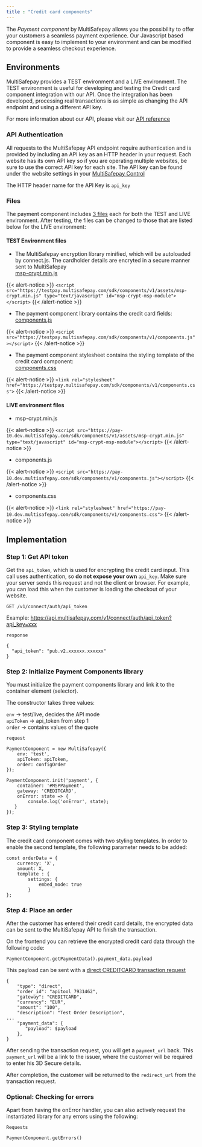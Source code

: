 ```yaml
---
title : "Credit card components"
---
```


The _Payment component_ by MultiSafepay allows you the possibility to offer your customers a seamless payment experience. Our Javascript based component is easy to implement to your environment and can be modified to provide a seamless checkout experience.

## Environments

MultiSafepay provides a TEST environment and a LIVE environment. The TEST environment is useful for developing and testing the Credit card component integration with our API. Once the integration has been developed, processing real transactions is as simple as changing the API endpoint and using a different API key.<br>

For more information about our API, please visit our [API reference](https://docs.multisafepay.com/api/)


### API Authentication

All requests to the MultiSafepay API endpoint require authentication and is provided by including an API key as an HTTP header in your request. Each website has its own API key so if you are operating multiple websites, be sure to use the correct API key for each site. The API key can be found under the website settings in your [MultiSafepay Control](https://merchant.multisafepay.com/)<br> 

The HTTP header name for the API Key is `api_key`

### Files

The payment component includes [3 files](https://pay.multisafepay.com/sdk/components/v1) each for both the TEST and LIVE environment. After testing, the files can be changed to those that are listed below for the LIVE environment:

#### TEST Environment files

* The MultiSafepay encryption library minified, which will be autoloaded by connect.js. The cardholder details are encryted in a secure manner sent to MultiSafepay<br>
[msp-crypt.min.js](https://pay.multisafepay.com/sdk/components/v1/assets/msp-crypt.min.js)

{{< alert-notice >}} `<script src="https://testpay.multisafepay.com/sdk/components/v1/assets/msp-crypt.min.js" type="text/javascript" id="msp-crypt-msp-module"></script>` {{< /alert-notice >}}


* The payment component library contains the credit card fields:<br>
[components.js](https://pay.multisafepay.com/sdk/components/v1/components.js)

{{< alert-notice >}} `<script src="https://testpay.multisafepay.com/sdk/components/v1/components.js"></script>` {{< /alert-notice >}}

* The payment component stylesheet contains the styling template of the credit card component:<br>
[components.css](https://pay.multisafepay.com/sdk/components/v1/components.css)

{{< alert-notice >}} `<link rel="stylesheet" href="https://testpay.multisafepay.com/sdk/components/v1/components.css">` {{< /alert-notice >}}

#### LIVE environment files

* msp-crypt.min.js<br>

{{< alert-notice >}} `<script src="https://pay-10.dev.multisafepay.com/sdk/components/v1/assets/msp-crypt.min.js" type="text/javascript" id="msp-crypt-msp-module"></script>` {{< /alert-notice >}}

* components.js<br>

 {{< alert-notice >}} `<script src="https://pay-10.dev.multisafepay.com/sdk/components/v1/components.js"></script>` {{< /alert-notice >}}

* components.css<br>

 {{< alert-notice >}} `<link rel="stylesheet" href="https://pay-10.dev.multisafepay.com/sdk/components/v1/components.css">` {{< /alert-notice >}}



## Implementation

### Step 1: Get API token

Get the `api_token`, which is used for encrypting the credit card input. This call uses authentication, so **do not expose your own** `api_key`. Make sure your server sends this request and not the client or browser. For example, you can load this when the customer is loading the checkout of your website.

`GET /v1/connect/auth/api_token`

Example: https://api.multisafepay.com/v1/connect/auth/api_token?api_key=xxx

`response`

```
{
  "api_token": "pub.v2.xxxxxx.xxxxxx"
}
```

### Step 2: Initialize Payment Components library

You must initialize the payment components library and link it to the container element (selector).

The constructor takes three values:

`env` -> test/live, decides the API mode<br> 
`apiToken` -> api_token from step 1<br>
`order` -> contains values of the quote

`request`

```
PaymentComponent = new MultiSafepay({
    env: 'test',
    apiToken: apiToken,
    order: configOrder
});
 
PaymentComponent.init('payment', {
    container: '#MSPPayment',
    gateway: 'CREDITCARD',
    onError: state => {
        console.log('onError', state);
   }
});
```

### Step 3: Styling template

The credit card component comes with two styling templates. In order to enable the second template, the following parameter needs to be added:

```
const orderData = {
    currency: 'X',
    amount: X,
    template : {
        settings: {
            embed_mode: true
        }
};
```
 
### Step 4: Place an order

After the customer has entered their credit card details, the encrypted data can be sent to the MultiSafepay API to finish the transaction.<br>

On the frontend you can retrieve the encrypted credit card data through the following code:

```
PaymentComponent.getPaymentData().payment_data.payload
```

This payload can be sent with a [direct CREDITCARD transaction request]((https://docs.multisafepay.com/api/#create-a-direct-order))

```
{
    "type": "direct",
    "order_id": "apitool_7931462",
    "gateway": "CREDITCARD",
    "currency": "EUR",
    "amount": "100",
    "description": "Test Order Description",
...
    "payment_data": {
       "payload": $payload
    },
}
```

After sending the transaction request, you will get a `payment_url` back.
This `payment_url` will be a link to the issuer, where the customer will be required to enter his 3D Secure details.

After completion, the customer will be returned to the `redirect_url` from the transaction request.

### Optional: Checking for errors

Apart from having the onError handler, you can also actively request the instantiated library for any errors using the following:

`Requests`

```
PaymentComponent.getErrors()
```

